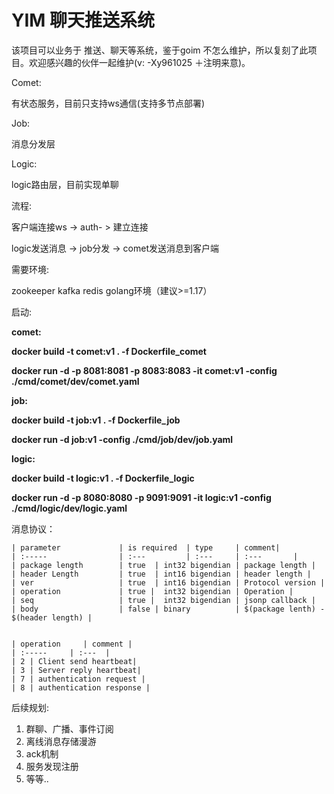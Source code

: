 # YIM 聊天推送系统

该项目可以业务于 推送、聊天等系统，鉴于goim 不怎么维护，所以复刻了此项目。欢迎感兴趣的伙伴一起维护(v: -Xy961025 ＋注明来意)。

Comet:

有状态服务，目前只支持ws通信(支持多节点部署)

Job:

消息分发层

Logic:

logic路由层，目前实现单聊



流程:

客户端连接ws -> auth- > 建立连接

logic发送消息 -> job分发 -> comet发送消息到客户端



需要环境:

zookeeper kafka redis golang环境（建议>=1.17） 





启动:

**comet:**

**docker build -t comet:v1 . -f Dockerfile_comet**

**docker run -d  -p 8081:8081 -p 8083:8083 -it comet:v1  -config ./cmd/comet/dev/comet.yaml** 



**job:**

**docker build -t job:v1 . -f Dockerfile_job**

**docker run -d   job:v1  -config ./cmd/job/dev/job.yaml** 



**logic:**

**docker build -t logic:v1 . -f Dockerfile_logic**

**docker run -d  -p 8080:8080 -p 9091:9091 -it logic:v1  -config ./cmd/logic/dev/logic.yaml** 



消息协议：

```
| parameter             | is required  | type     | comment|
| :-----                | :---         | :---     | :---       |
| package length        | true  | int32 bigendian | package length |
| header Length         | true  | int16 bigendian | header length |
| ver                   | true  | int16 bigendian | Protocol version |
| operation             | true |  int32 bigendian | Operation |
| seq                   | true |  int32 bigendian | jsonp callback |
| body                  | false | binary          | $(package lenth) - $(header length) |


| operation     | comment | 
| :-----     | :---  |
| 2 | Client send heartbeat|
| 3 | Server reply heartbeat|
| 7 | authentication request |
| 8 | authentication response |
```



后续规划:

1. 群聊、广播、事件订阅
2. 离线消息存储漫游
3. ack机制
4. 服务发现注册
5. 等等..



